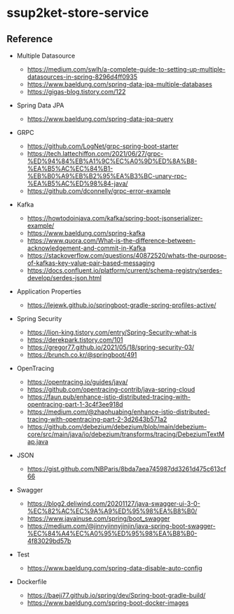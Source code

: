 # ssup2ket-store-service

## Reference

* Multiple Datasource 
  * https://medium.com/swlh/a-complete-guide-to-setting-up-multiple-datasources-in-spring-8296d4ff0935
  * https://www.baeldung.com/spring-data-jpa-multiple-databases
  * https://gigas-blog.tistory.com/122

* Spring Data JPA 
  * https://www.baeldung.com/spring-data-jpa-query

* GRPC
  * https://github.com/LogNet/grpc-spring-boot-starter
  * https://tech.lattechiffon.com/2021/06/27/grpc-%ED%94%84%EB%A1%9C%EC%A0%9D%ED%8A%B8-%EA%B5%AC%EC%84%B1-%EB%B0%A9%EB%B2%95%EA%B3%BC-unary-rpc-%EA%B5%AC%ED%98%84-java/
  * https://github.com/dconnelly/grpc-error-example

* Kafka
  * https://howtodoinjava.com/kafka/spring-boot-jsonserializer-example/
  * https://www.baeldung.com/spring-kafka
  * https://www.quora.com/What-is-the-difference-between-acknowledgement-and-commit-in-Kafka
  * https://stackoverflow.com/questions/40872520/whats-the-purpose-of-kafkas-key-value-pair-based-messaging
  * https://docs.confluent.io/platform/current/schema-registry/serdes-develop/serdes-json.html

* Application Properties
  * https://lejewk.github.io/springboot-gradle-spring-profiles-active/

* Spring Security 
  * https://lion-king.tistory.com/entry/Spring-Security-what-is
  * https://derekpark.tistory.com/101
  * https://gregor77.github.io/2021/05/18/spring-security-03/
  * https://brunch.co.kr/@springboot/491

* OpenTracing
  * https://opentracing.io/guides/java/
  * https://github.com/opentracing-contrib/java-spring-cloud
  * https://faun.pub/enhance-istio-distributed-tracing-with-opentracing-part-1-3c4f3ee918d
  * https://medium.com/@zhaohuabing/enhance-istio-distributed-tracing-with-opentracing-part-2-3d2643b571a2
  * https://github.com/debezium/debezium/blob/main/debezium-core/src/main/java/io/debezium/transforms/tracing/DebeziumTextMap.java

* JSON  
  * https://gist.github.com/NBParis/8bda7aea745987dd3261d475c613cf66

* Swagger
  * https://blog2.deliwind.com/20201127/java-swagger-ui-3-0-%EC%82%AC%EC%9A%A9%ED%95%98%EA%B8%B0/
  * https://www.javainuse.com/spring/boot_swagger
  * https://medium.com/@jinnyjinnyjinjin/java-spring-boot-swagger-%EC%84%A4%EC%A0%95%ED%95%98%EA%B8%B0-4f83029bd57b

* Test
  * https://www.baeldung.com/spring-data-disable-auto-config

* Dockerfile
  * https://baeji77.github.io/spring/dev/Spring-boot-gradle-build/
  * https://www.baeldung.com/spring-boot-docker-images